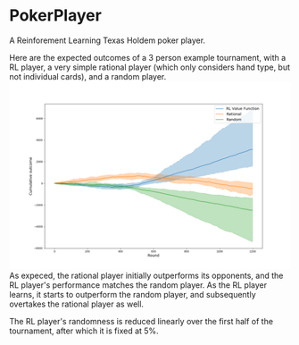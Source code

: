 # PokerPlayer

A Reinforement Learning Texas Holdem poker player.

Here are the expected outcomes of a 3 person example tournament, with a RL player, a very simple rational player (which only considers hand type, but not individual cards), and a random player.  
<img src="https://github.com/jcvdwlt/PokerPlayer/blob/master/outcomes.png">
As expeced, the rational player initially outperforms its opponents, and the RL player's performance matches the random player.  As the RL player learns, it starts to outperform the random player, and subsequently overtakes the rational player as well.

The RL player's randomness is reduced linearly over the first half of the tournament, after which it is fixed at 5%.

